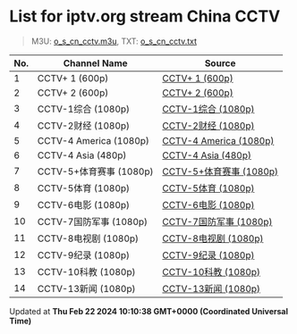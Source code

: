 # List for **iptv.org stream China CCTV**

> M3U: [o_s_cn_cctv.m3u](/o_s_cn_cctv.m3u), TXT: [o_s_cn_cctv.txt](/txt/o_s_cn_cctv.txt)

| No.  | Channel Name | Source |
| --- | ------------ | --- |
| 1 | CCTV+ 1 (600p) | [CCTV+ 1 (600p)](https://cd-live-stream.news.cctvplus.com/live/smil:CHANNEL1.smil/playlist.m3u8) |
| 2 | CCTV+ 2 (600p) | [CCTV+ 2 (600p)](https://cd-live-stream.news.cctvplus.com/live/smil:CHANNEL2.smil/playlist.m3u8) |
| 3 | CCTV-1综合 (1080p) | [CCTV-1综合 (1080p)](https://node1.olelive.com:6443/live/CCTV1HD/hls.m3u8) |
| 4 | CCTV-2财经 (1080p) | [CCTV-2财经 (1080p)](https://node1.olelive.com:6443/live/CCTV2HD/hls.m3u8) |
| 5 | CCTV-4 America (1080p) | [CCTV-4 America (1080p)](https://global.cgtn.cicc.media.caton.cloud/master/cgtn-america.m3u8) |
| 6 | CCTV-4 Asia (480p) | [CCTV-4 Asia (480p)](http://210.210.155.37/qwr9ew/s/s19/index.m3u8) |
| 7 | CCTV-5+体育赛事 (1080p) | [CCTV-5+体育赛事 (1080p)](https://node1.olelive.com:6443/live/CCTV5PHD/hls.m3u8) |
| 8 | CCTV-5体育 (1080p) | [CCTV-5体育 (1080p)](http://1.85.0.62:808/hls/503/index.m3u8) |
| 9 | CCTV-6电影 (1080p) | [CCTV-6电影 (1080p)](http://1.85.0.62:808/hls/6/index.m3u8) |
| 10 | CCTV-7国防军事 (1080p) | [CCTV-7国防军事 (1080p)](https://node1.olelive.com:6443/live/CCTV7HD/hls.m3u8) |
| 11 | CCTV-8电视剧 (1080p) | [CCTV-8电视剧 (1080p)](https://node1.olelive.com:6443/live/CCTV8HD/hls.m3u8) |
| 12 | CCTV-9纪录 (1080p) | [CCTV-9纪录 (1080p)](https://node1.olelive.com:6443/live/CCTV9HD/hls.m3u8) |
| 13 | CCTV-10科教 (1080p) | [CCTV-10科教 (1080p)](https://node1.olelive.com:6443/live/CCTV10HD/hls.m3u8) |
| 14 | CCTV-13新闻 (1080p) | [CCTV-13新闻 (1080p)](https://live-play.cctvnews.cctv.com/cctv/merge_cctv13.m3u8) |

Updated at **Thu Feb 22 2024 10:10:38 GMT+0000 (Coordinated Universal Time)**

